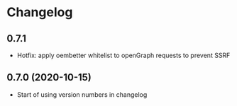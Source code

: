 # Changelog

## 0.7.1
* Hotfix: apply oembetter whitelist to openGraph requests to prevent SSRF

## 0.7.0 (2020-10-15)
* Start of using version numbers in changelog
